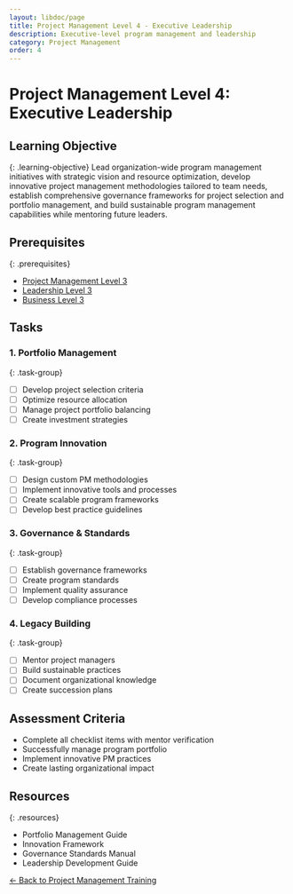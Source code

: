 ```yaml
---
layout: libdoc/page
title: Project Management Level 4 - Executive Leadership
description: Executive-level program management and leadership
category: Project Management
order: 4
---
```


# Project Management Level 4: Executive Leadership

## Learning Objective
{: .learning-objective}
Lead organization-wide program management initiatives with strategic vision and resource optimization, develop innovative project management methodologies tailored to team needs, establish comprehensive governance frameworks for project selection and portfolio management, and build sustainable program management capabilities while mentoring future leaders.

## Prerequisites
{: .prerequisites}
- [Project Management Level 3](../project-management/level-3)
- [Leadership Level 3](../leadership/level-3)
- [Business Level 3](../business/level-3)

## Tasks

### 1. Portfolio Management
{: .task-group}
- [ ] Develop project selection criteria
- [ ] Optimize resource allocation
- [ ] Manage project portfolio balancing
- [ ] Create investment strategies

### 2. Program Innovation
{: .task-group}
- [ ] Design custom PM methodologies
- [ ] Implement innovative tools and processes
- [ ] Create scalable program frameworks
- [ ] Develop best practice guidelines

### 3. Governance & Standards
{: .task-group}
- [ ] Establish governance frameworks
- [ ] Create program standards
- [ ] Implement quality assurance
- [ ] Develop compliance processes

### 4. Legacy Building
{: .task-group}
- [ ] Mentor project managers
- [ ] Build sustainable practices
- [ ] Document organizational knowledge
- [ ] Create succession plans

## Assessment Criteria
- Complete all checklist items with mentor verification
- Successfully manage program portfolio
- Implement innovative PM practices
- Create lasting organizational impact

## Resources
{: .resources}
- Portfolio Management Guide
- Innovation Framework
- Governance Standards Manual
- Leadership Development Guide

[← Back to Project Management Training](../)